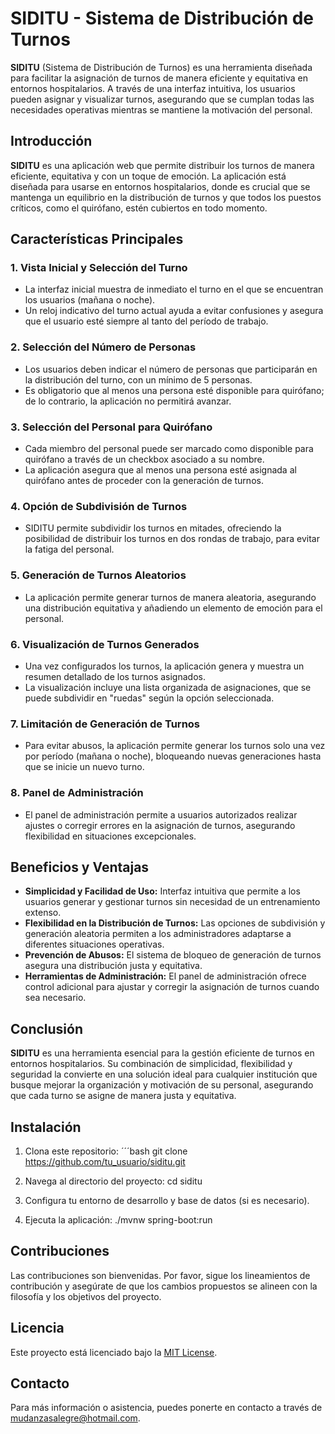 # SIDITU - Sistema de Distribución de Turnos

**SIDITU** (Sistema de Distribución de Turnos) es una herramienta diseñada para facilitar la asignación de turnos de manera eficiente y equitativa en entornos hospitalarios. A través de una interfaz intuitiva, los usuarios pueden asignar y visualizar turnos, asegurando que se cumplan todas las necesidades operativas mientras se mantiene la motivación del personal.

## Introducción

**SIDITU** es una aplicación web que permite distribuir los turnos de manera eficiente, equitativa y con un toque de emoción. La aplicación está diseñada para usarse en entornos hospitalarios, donde es crucial que se mantenga un equilibrio en la distribución de turnos y que todos los puestos críticos, como el quirófano, estén cubiertos en todo momento.

## Características Principales

### 1. Vista Inicial y Selección del Turno
- La interfaz inicial muestra de inmediato el turno en el que se encuentran los usuarios (mañana o noche).
- Un reloj indicativo del turno actual ayuda a evitar confusiones y asegura que el usuario esté siempre al tanto del período de trabajo.

### 2. Selección del Número de Personas
- Los usuarios deben indicar el número de personas que participarán en la distribución del turno, con un mínimo de 5 personas.
- Es obligatorio que al menos una persona esté disponible para quirófano; de lo contrario, la aplicación no permitirá avanzar.

### 3. Selección del Personal para Quirófano
- Cada miembro del personal puede ser marcado como disponible para quirófano a través de un checkbox asociado a su nombre.
- La aplicación asegura que al menos una persona esté asignada al quirófano antes de proceder con la generación de turnos.

### 4. Opción de Subdivisión de Turnos
- SIDITU permite subdividir los turnos en mitades, ofreciendo la posibilidad de distribuir los turnos en dos rondas de trabajo, para evitar la fatiga del personal.

### 5. Generación de Turnos Aleatorios
- La aplicación permite generar turnos de manera aleatoria, asegurando una distribución equitativa y añadiendo un elemento de emoción para el personal.

### 6. Visualización de Turnos Generados
- Una vez configurados los turnos, la aplicación genera y muestra un resumen detallado de los turnos asignados.
- La visualización incluye una lista organizada de asignaciones, que se puede subdividir en "ruedas" según la opción seleccionada.

### 7. Limitación de Generación de Turnos
- Para evitar abusos, la aplicación permite generar los turnos solo una vez por período (mañana o noche), bloqueando nuevas generaciones hasta que se inicie un nuevo turno.

### 8. Panel de Administración
- El panel de administración permite a usuarios autorizados realizar ajustes o corregir errores en la asignación de turnos, asegurando flexibilidad en situaciones excepcionales.

## Beneficios y Ventajas

- **Simplicidad y Facilidad de Uso:** Interfaz intuitiva que permite a los usuarios generar y gestionar turnos sin necesidad de un entrenamiento extenso.
- **Flexibilidad en la Distribución de Turnos:** Las opciones de subdivisión y generación aleatoria permiten a los administradores adaptarse a diferentes situaciones operativas.
- **Prevención de Abusos:** El sistema de bloqueo de generación de turnos asegura una distribución justa y equitativa.
- **Herramientas de Administración:** El panel de administración ofrece control adicional para ajustar y corregir la asignación de turnos cuando sea necesario.

## Conclusión

**SIDITU** es una herramienta esencial para la gestión eficiente de turnos en entornos hospitalarios. Su combinación de simplicidad, flexibilidad y seguridad la convierte en una solución ideal para cualquier institución que busque mejorar la organización y motivación de su personal, asegurando que cada turno se asigne de manera justa y equitativa.

## Instalación

1. Clona este repositorio:
   ´´´bash
   git clone https://github.com/tu_usuario/siditu.git
   

2. Navega al directorio del proyecto:
   cd siditu

3. Configura tu entorno de desarrollo y base de datos (si es necesario).

4. Ejecuta la aplicación:
   ./mvnw spring-boot:run

## Contribuciones

Las contribuciones son bienvenidas. Por favor, sigue los lineamientos de contribución y asegúrate de que los cambios propuestos se alineen con la filosofía y los objetivos del proyecto.

## Licencia

Este proyecto está licenciado bajo la [MIT License](LICENSE).

## Contacto

Para más información o asistencia, puedes ponerte en contacto a través de [mudanzasalegre@hotmail.com](mailto:mudanzasalegre@hotmail.com).
